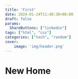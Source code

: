 ```yaml
---
title: 'First'
date: 2024-01-24T11:40:38+08:00
draft: false
params:
  ShareButtons: ["linkedin"]
tags: ["html", "css"]
categories: ["tech", "random"]
cover:
    image: 'img/header.png'
---
```


# New Home
